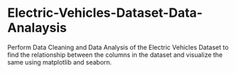 # Electric-Vehicles-Dataset-Data-Analaysis
Perform Data Cleaning and Data Analysis of the Electric Vehicles Dataset to find the relationship between the columns in the dataset and visualize the same using matplotlib and seaborn.
